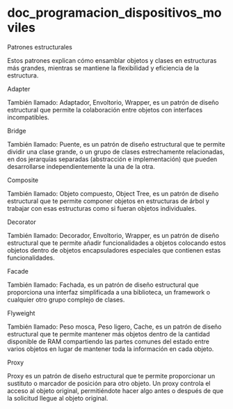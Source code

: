 # doc_programacion_dispositivos_moviles

Patrones estructurales 

Estos patrones explican cómo ensamblar objetos y clases en estructuras más grandes, mientras se mantiene la flexibilidad y eficiencia de la estructura. 

Adapter 

También llamado: Adaptador, Envoltorio, Wrapper, es un patrón de diseño estructural que permite la colaboración entre objetos con interfaces incompatibles. 

Bridge 

También llamado: Puente, es un patrón de diseño estructural que te permite dividir una clase grande, o un grupo de clases estrechamente relacionadas, en dos jerarquías separadas (abstracción e implementación) que pueden desarrollarse independientemente la una de la otra. 

Composite 

También llamado: Objeto compuesto, Object Tree, es un patrón de diseño estructural que te permite componer objetos en estructuras de árbol y trabajar con esas estructuras como si fueran objetos individuales. 

Decorator 

También llamado: Decorador, Envoltorio, Wrapper, es un patrón de diseño estructural que te permite añadir funcionalidades a objetos colocando estos objetos dentro de objetos encapsuladores especiales que contienen estas funcionalidades. 

Facade 

También llamado: Fachada, es un patrón de diseño estructural que proporciona una interfaz simplificada a una biblioteca, un framework o cualquier otro grupo complejo de clases. 

Flyweight 

También llamado: Peso mosca, Peso ligero, Cache, es un patrón de diseño estructural que te permite mantener más objetos dentro de la cantidad disponible de RAM compartiendo las partes comunes del estado entre varios objetos en lugar de mantener toda la información en cada objeto. 

Proxy 

Proxy es un patrón de diseño estructural que te permite proporcionar un sustituto o marcador de posición para otro objeto. Un proxy controla el acceso al objeto original, permitiéndote hacer algo antes o después de que la solicitud llegue al objeto original.